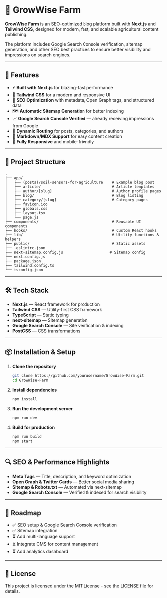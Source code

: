 # 🌱 GrowWise Farm

**GrowWise Farm** is an SEO-optimized blog platform built with **Next.js** and **Tailwind CSS**, designed for modern, fast, and scalable agricultural content publishing.

The platform includes Google Search Console verification, sitemap generation, and other SEO best practices to ensure better visibility and impressions on search engines.

---

## 🚀 Features

- ⚡ **Built with Next.js** for blazing-fast performance
- 🎨 **Tailwind CSS** for a modern and responsive UI
- 📑 **SEO Optimization** with metadata, Open Graph tags, and structured data
- 🗺 **Automatic Sitemap Generation** for better indexing
- 📈 **Google Search Console Verified** — already receiving impressions from Google
- 📂 **Dynamic Routing** for posts, categories, and authors
- 📝 **Markdown/MDX Support** for easy content creation
- 📱 **Fully Responsive** and mobile-friendly

---

## 📂 Project Structure

```
.
├── app/
│   ├── (posts)/soil-sensors-for-agriculture    # Example blog post
│   ├── article/                                # Article templates
│   ├── author/[slug]                           # Author profile pages
│   ├── blog/                                   # Blog listing
│   ├── category/[slug]                         # Category pages
│   ├── favicon.ico
│   ├── globals.css
│   ├── layout.tsx
│   └── page.js
├── components/                                 # Reusable UI components
├── hooks/                                      # Custom React hooks
├── lib/                                        # Utility functions & helpers
├── public/                                     # Static assets
├── .eslintrc.json
├── next-sitemap.config.js                     # Sitemap config
├── next.config.js
├── package.json
├── tailwind.config.ts
└── tsconfig.json
```

---

## 🛠 Tech Stack

- **Next.js** — React framework for production
- **Tailwind CSS** — Utility-first CSS framework
- **TypeScript** — Static typing
- **next-sitemap** — Sitemap generation
- **Google Search Console** — Site verification & indexing
- **PostCSS** — CSS transformations

---

## 📦 Installation & Setup

1. **Clone the repository**
   ```bash
   git clone https://github.com/yourusername/GrowWise-Farm.git
   cd GrowWise-Farm
   ```

2. **Install dependencies**
   ```bash
   npm install
   ```

3. **Run the development server**
   ```bash
   npm run dev
   ```

4. **Build for production**
   ```bash
   npm run build
   npm start
   ```

---

## 🔍 SEO & Performance Highlights

- **Meta Tags** — Title, description, and keyword optimization
- **Open Graph & Twitter Cards** — Better social media sharing
- **Sitemap & Robots.txt** — Automated via next-sitemap
- **Google Search Console** — Verified & indexed for search visibility

---

## 📅 Roadmap

- ✅ SEO setup & Google Search Console verification
- ✅ Sitemap integration
- ⏳ Add multi-language support
- ⏳ Integrate CMS for content management
- ⏳ Add analytics dashboard

---

## 📜 License

This project is licensed under the MIT License - see the LICENSE file for details.

